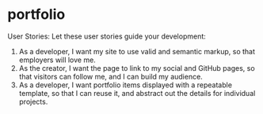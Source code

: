 # portfolio

User Stories:
Let these user stories guide your development:

1. As a developer, I want my site to use valid and semantic markup, so that employers will love me.
2. As the creator, I want the page to link to my social and GitHub pages, so that visitors can follow me, and I can build my audience.
3. As a developer, I want portfolio items displayed with a repeatable template, so that I can reuse it, and abstract out the details for individual projects.
